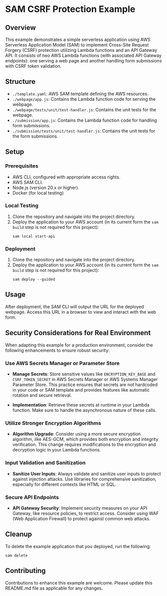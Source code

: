 # SAM CSRF Protection Example

## Overview

This example demonstrates a simple serverless application using AWS Serverless Application Model (SAM) to implement Cross-Site Request Forgery (CSRF) protection utilizing Lambda functions and an API Gateway API. It consists of two AWS Lambda functions (with associated API Gateway endpoints): one serving a web page and another handling form submissions with CSRF token validation.

## Structure

- `./template.yaml`: AWS SAM template defining the AWS resources.
- `./webpage/app.js`: Contains the Lambda function code for serving the webpage.
- `./webpage/tests/unit/test-handler.js`: Contains the unit tests for the webpage.
- `./submission/app.js`: Contains the Lambda function code for handling form submissions.
- `./submission/tests/unit/test-handler.js`: Contains the unit tests for the form submissions.

## Setup

### Prerequisites

- AWS CLI, configured with appropriate access rights.
- AWS SAM CLI.
- Node.js (version 20.x or higher).
- Docker (for local testing)

### Local Testing

1. Clone the repository and navigate into the project directory.
2. Deploy the application to your AWS account (in its current form the `sam build` step is not required for this project):
   ```
   sam local start-api
   ```

### Deployment

1. Clone the repository and navigate into the project directory.
2. Deploy the application to your AWS account (in its current form the `sam build` step is not required for this project):
   ```
   sam deploy --guided
   ```

## Usage

After deployment, the SAM CLI will output the URL for the deployed webpage. Access this URL in a browser to view and interact with the web form.

## Security Considerations for Real Environment

When adapting this example for a production environment, consider the following enhancements to ensure robust security:

### Use AWS Secrets Manager or Parameter Store

- **Manage Secrets**: Store sensitive values like `ENCRYPTION_KEY_BASE` and `CSRF_TOKEN_SECRET` in AWS Secrets Manager or AWS Systems Manager Parameter Store. This practice ensures that secrets are not hardcoded in your code or SAM template and provides features like automatic rotation and secure retrieval.

- **Implementation**: Retrieve these secrets at runtime in your Lambda function. Make sure to handle the asynchronous nature of these calls.

### Utilize Stronger Encryption Algorithms

- **Algorithm Upgrade**: Consider using a more secure encryption algorithm, like AES-GCM, which provides both encryption and integrity verification. This change requires modifications to the encryption and decryption logic in your Lambda functions.

### Input Validation and Sanitization

- **Sanitize User Inputs**: Always validate and sanitize user inputs to protect against injection attacks. Use libraries for comprehensive sanitization, especially for different contexts like HTML or SQL.

### Secure API Endpoints

- **API Gateway Security**: Implement security measures on your API Gateway, like resource policies, to restrict access. Consider using WAF (Web Application Firewall) to protect against common web attacks.

## Cleanup

To delete the example application that you deployed, run the following:
   ```
   sam delete
   ```

## Contributing

Contributions to enhance this example are welcome. Please update this README.md file as applicable for any changes.
